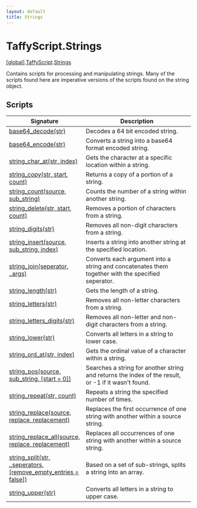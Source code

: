 ```yaml
---
layout: default
title: Strings
---
```


# TaffyScript.Strings

[\[global\]]({{site.baseurl}}/docs/).[TaffyScript]({{site.baseurl}}/docs/TaffyScript/).[Strings]({{site.baseurl}}/docs/TaffyScript/Strings/)

Contains scripts for processing and manipulating strings. Many of the scripts found here are imperative versions of the scripts found on the string object.

## Scripts

<table>
  <col width="20%">
  <thead>
    <tr>
      <th>Signature</th>
      <th>Description</th>
    </tr>
  </thead>
  <tbody>
    <tr>
      <td><a href="{{page.url}}base64_decode">base64_decode(str)</a></td>
      <td>Decodes a 64 bit encoded string.</td>
    </tr>
    <tr>
      <td><a href="{{page.url}}base64_encode">base64_encode(str)</a></td>
      <td>Converts a string into a base64 format encoded string.</td>
    </tr>
    <tr>
      <td><a href="{{page.url}}string_char_at">string_char_at(str, index)</a></td>
      <td>Gets the character at a specific location within a string.</td>
    </tr>
    <tr>
      <td><a href="{{page.url}}string_copy">string_copy(str, start, count)</a></td>
      <td>Returns a copy of a portion of a string.</td>
    </tr>
    <tr>
      <td><a href="{{page.url}}string_count">string_count(source, sub_string)</a></td>
      <td>Counts the number of a string within another string.</td>
    </tr>
    <tr>
      <td><a href="{{page.url}}string_delete">string_delete(str, start, count)</a></td>
      <td>Removes a portion of characters from a string.</td>
    </tr>
    <tr>
      <td><a href="{{page.url}}string_digits">string_digits(str)</a></td>
      <td>Removes all non-digit characters from a string.</td>
    </tr>
    <tr>
      <td><a href="{{page.url}}string_insert">string_insert(source, sub_string, index)</a></td>
      <td>Inserts a string into another string at the specified location.</td>
    </tr>
    <tr>
      <td><a href="{{page.url}}string_join">string_join(seperator, ..args)</a></td>
      <td>Converts each argument into a string and concatenates them together with the specified seperator.</td>
    </tr>
    <tr>
      <td><a href="{{page.url}}string_length">string_length(str)</a></td>
      <td>Gets the length of a string.</td>
    </tr>
    <tr>
      <td><a href="{{page.url}}string_letters">string_letters(str)</a></td>
      <td>Removes all non-letter characters from a string.</td>
    </tr>
    <tr>
      <td><a href="{{page.url}}string_letters_digits">string_letters_digits(str)</a></td>
      <td>Removes all non-letter and non-digit characters from a string.</td>
    </tr>
    <tr>
      <td><a href="{{page.url}}string_lower">string_lower(str)</a></td>
      <td>Converts all letters in a string to lower case.</td>
    </tr>
    <tr>
      <td><a href="{{page.url}}string_ord_at">string_ord_at(str, index)</a></td>
      <td>Gets the ordinal value of a character within a string.</td>
    </tr>
    <tr>
      <td><a href="{{page.url}}string_pos">string_pos(source, sub_string, [start = 0])</a></td>
      <td>Searches a string for another string and returns the index of the result, or -1 if it wasn't found.</td>
    </tr>
    <tr>
      <td><a href="{{page.url}}string_repeat">string_repeat(str, count)</a></td>
      <td>Repeats a string the specified number of times.</td>
    </tr>
    <tr>
      <td><a href="{{page.url}}string_replace">string_replace(source, replace, replacement)</a></td>
      <td>Replaces the first occurrence of one string with another within a source string.</td>
    </tr>
    <tr>
      <td><a href="{{page.url}}string_replace_all">string_replace_all(source, replace, replacement)</a></td>
      <td>Replaces all occurrences of one string with another within a source string.</td>
    </tr>
    <tr>
      <td><a href="{{page.url}}string_split">string_split(str, ..seperators, [remove_empty_entries = false])</a></td>
      <td>Based on a set of sub-strings, splits a string into an array.</td>
    </tr>
    <tr>
      <td><a href="{{page.url}}string_upper">string_upper(str)</a></td>
      <td>Converts all letters in a string to upper case.</td>
    </tr>
  </tbody>
</table>
